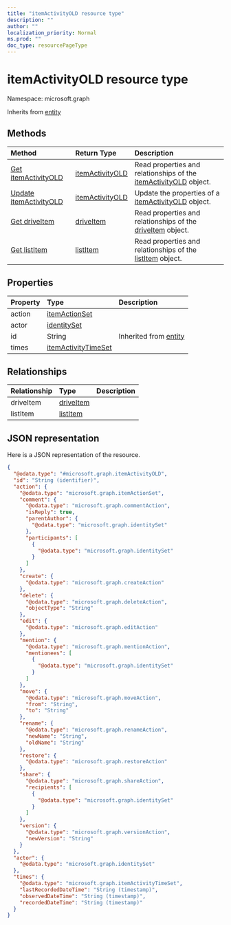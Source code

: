 ```yaml
---
title: "itemActivityOLD resource type"
description: ""
author: ""
localization_priority: Normal
ms.prod: ""
doc_type: resourcePageType
---
```


# itemActivityOLD resource type


Namespace: microsoft.graph




Inherits from [entity](../resources/entity.md)

## Methods
|Method|Return Type|Description|
|:---|:---|:---|
|[Get itemActivityOLD](../api/itemactivityold-get.md)|[itemActivityOLD](../resources/itemactivityold.md)|Read properties and relationships of the [itemActivityOLD](../resources/itemactivityold.md) object.|
|[Update itemActivityOLD](../api/itemactivityold-update.md)|[itemActivityOLD](../resources/itemactivityold.md)|Update the properties of a [itemActivityOLD](../resources/itemactivityold.md) object.|
|[Get driveItem](../api/driveitem-get.md)|[driveItem](../resources/driveitem.md)|Read properties and relationships of the [driveItem](../resources/driveitem.md) object.|
|[Get listItem](../api/listitem-get.md)|[listItem](../resources/listitem.md)|Read properties and relationships of the [listItem](../resources/listitem.md) object.|

## Properties
|Property|Type|Description|
|:---|:---|:---|
|action|[itemActionSet](../resources/itemactionset.md)||
|actor|[identitySet](../resources/identityset.md)||
|id|String| Inherited from [entity](../resources/entity.md)|
|times|[itemActivityTimeSet](../resources/itemactivitytimeset.md)||

## Relationships
|Relationship|Type|Description|
|:---|:---|:---|
|driveItem|[driveItem](../resources/driveitem.md)||
|listItem|[listItem](../resources/listitem.md)||

## JSON representation
Here is a JSON representation of the resource.
<!-- {
  "blockType": "resource",
  "keyProperty": "id",
  "@odata.type": "microsoft.graph.itemActivityOLD",
  "baseType": "microsoft.graph.entity",
  "openType": false
}
-->
``` json
{
  "@odata.type": "#microsoft.graph.itemActivityOLD",
  "id": "String (identifier)",
  "action": {
    "@odata.type": "microsoft.graph.itemActionSet",
    "comment": {
      "@odata.type": "microsoft.graph.commentAction",
      "isReply": true,
      "parentAuthor": {
        "@odata.type": "microsoft.graph.identitySet"
      },
      "participants": [
        {
          "@odata.type": "microsoft.graph.identitySet"
        }
      ]
    },
    "create": {
      "@odata.type": "microsoft.graph.createAction"
    },
    "delete": {
      "@odata.type": "microsoft.graph.deleteAction",
      "objectType": "String"
    },
    "edit": {
      "@odata.type": "microsoft.graph.editAction"
    },
    "mention": {
      "@odata.type": "microsoft.graph.mentionAction",
      "mentionees": [
        {
          "@odata.type": "microsoft.graph.identitySet"
        }
      ]
    },
    "move": {
      "@odata.type": "microsoft.graph.moveAction",
      "from": "String",
      "to": "String"
    },
    "rename": {
      "@odata.type": "microsoft.graph.renameAction",
      "newName": "String",
      "oldName": "String"
    },
    "restore": {
      "@odata.type": "microsoft.graph.restoreAction"
    },
    "share": {
      "@odata.type": "microsoft.graph.shareAction",
      "recipients": [
        {
          "@odata.type": "microsoft.graph.identitySet"
        }
      ]
    },
    "version": {
      "@odata.type": "microsoft.graph.versionAction",
      "newVersion": "String"
    }
  },
  "actor": {
    "@odata.type": "microsoft.graph.identitySet"
  },
  "times": {
    "@odata.type": "microsoft.graph.itemActivityTimeSet",
    "lastRecordedDateTime": "String (timestamp)",
    "observedDateTime": "String (timestamp)",
    "recordedDateTime": "String (timestamp)"
  }
}
```


